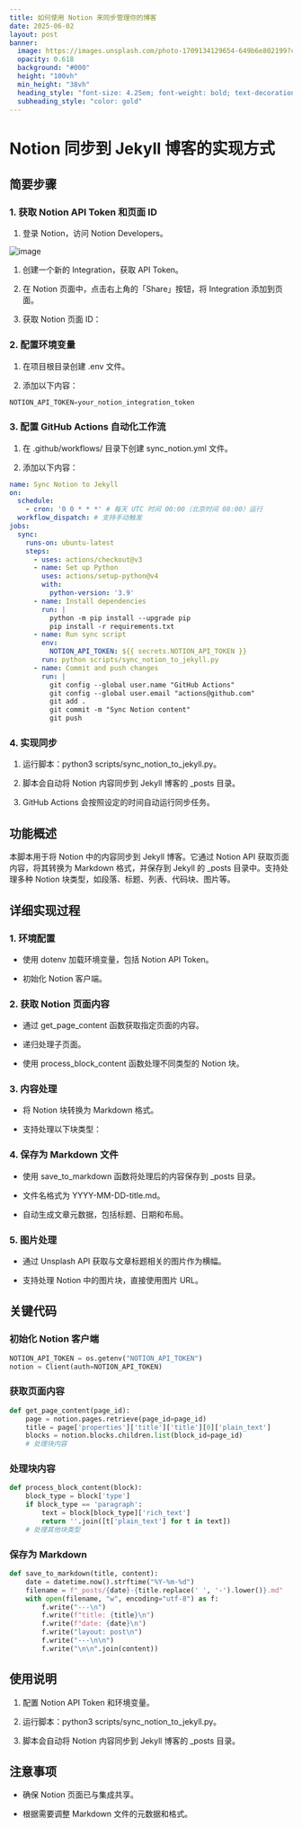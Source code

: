 ```yaml
---
title: 如何使用 Notion 来同步管理你的博客
date: 2025-06-02
layout: post
banner:
  image: https://images.unsplash.com/photo-1709134129654-649b6e802199?crop=entropy&cs=tinysrgb&fit=max&fm=jpg&ixid=M3w2OTIwMzJ8MHwxfHJhbmRvbXx8fHx8fHx8fDE3NDg4ODE3Mzd8&ixlib=rb-4.1.0&q=80&w=1080
  opacity: 0.618
  background: "#000"
  height: "100vh"
  min_height: "38vh"
  heading_style: "font-size: 4.25em; font-weight: bold; text-decoration: underline"
  subheading_style: "color: gold"
---
```


# Notion 同步到 Jekyll 博客的实现方式

## 简要步骤

### 1. 获取 Notion API Token 和页面 ID

1. 登录 Notion，访问 Notion Developers。

![image](https://prod-files-secure.s3.us-west-2.amazonaws.com/a7a0cc5a-89b9-4cda-8686-1fba0ca52f40/d19c1afe-dea5-4312-9333-786b0ba83054/image.png?X-Amz-Algorithm=AWS4-HMAC-SHA256&X-Amz-Content-Sha256=UNSIGNED-PAYLOAD&X-Amz-Credential=ASIAZI2LB466QJ5CJOTL%2F20250602%2Fus-west-2%2Fs3%2Faws4_request&X-Amz-Date=20250602T162857Z&X-Amz-Expires=3600&X-Amz-Security-Token=IQoJb3JpZ2luX2VjECcaCXVzLXdlc3QtMiJHMEUCIADgXZxfuyRhJMLhr%2BJiUyfd7D2CTdQudricBkbgGL9yAiEA6A6yUrbcELdscbwnFO3J%2FevItAX%2B8V3nxObXrsCiM1AqiAQI8P%2F%2F%2F%2F%2F%2F%2F%2F%2F%2FARAAGgw2Mzc0MjMxODM4MDUiDIxge9nAXyaXRyTegircA09RTu2BUk9HbyHeKcoIDBnDF7afRKVaBb%2BETiFwrmlN8PKylsg8IAX2geOswmorj7v%2Fbi4IqOVkN2xRyZvZWbbGRA8BmM7iP7jPRdhEPhc7GNCdC%2BNO%2Fc5OZ0UiZyrn7mN6FNI%2F22B%2B8Zq26ca9v3scBAJ6LGB9cXa6SPTjVi4t58TOcJEFSMec2ssoBS2NzP1l%2BkEa%2FPBiPCUEaqmOK%2BN2yBoJnI255P4ylY86k9iVwCVMeSmp%2FPCaDyWczAaXYcW%2BvXc7XE8Lj9fIW2rHZdw5ZBVFOHP7GNP%2BLardb%2FI7z%2BL8zidFB85adU6J5kW5Q9QHWlMmTEgmVMWUtnRKXtpVg2BOo31OWoi2zVkwwz5xO%2FN6YIeSKo32M4B1kfMf93VEoNf%2FX6gk6Dpc62gO%2B3UyYiJw1k0B7Tby%2BDEDlQVkhOI3qjcyDfeN2xFe3UnFdXUX5PqsTxirH0ycYuh58zzoJFVEQmCzbsZRl0aVkjjChzhT%2B2qSnb8wMEcTRNzLFo%2F%2BPCVZI471QOmx4xoGdh%2F4r1o4I1NTGdWSu2oV7ox52LOpmMYz4HQqg8n1htIEZNP3qnvftewAzGRAWyybO7K4k1US4arzX1q5dg89BONcrWhuhrKTQdWtYz1bMJ399sEGOqUB4BbOFnSSm1UeEZj1dYOcY3oBlY3HC33XSbouzsQOUCZ46hJ00ll8297elE4q3o5t8eGOzAPnaVEIOaO0zT9OJMF1qFTeijWv8qflsKlq9UylOdzO6e8jzKMpXtU4OIBIHpZechXL2Sk%2ByBJC62DG1V0xRB%2F7HAnfPMef459UkbEhLDKIhhuWAfFyBy1vFrznNJUIKy5pHPuM2JwAj6yJGNTDdxYf&X-Amz-Signature=0f9d77fcb917b8fd2b35487bcb032f6fc97ededca533172604027795520fcc82&X-Amz-SignedHeaders=host&x-id=GetObject)

1. 创建一个新的 Integration，获取 API Token。

1. 在 Notion 页面中，点击右上角的「Share」按钮，将 Integration 添加到页面。

1. 获取 Notion 页面 ID：


### 2. 配置环境变量

1. 在项目根目录创建 .env 文件。

1. 添加以下内容：

```javascript
NOTION_API_TOKEN=your_notion_integration_token
```

### 3. 配置 GitHub Actions 自动化工作流

1. 在 .github/workflows/ 目录下创建 sync_notion.yml 文件。

1. 添加以下内容：

```yaml
name: Sync Notion to Jekyll
on:
  schedule:
    - cron: '0 0 * * *' # 每天 UTC 时间 00:00（北京时间 08:00）运行
  workflow_dispatch: # 支持手动触发
jobs:
  sync:
    runs-on: ubuntu-latest
    steps:
      - uses: actions/checkout@v3
      - name: Set up Python
        uses: actions/setup-python@v4
        with:
          python-version: '3.9'
      - name: Install dependencies
        run: |
          python -m pip install --upgrade pip
          pip install -r requirements.txt
      - name: Run sync script
        env:
          NOTION_API_TOKEN: ${{ secrets.NOTION_API_TOKEN }}
        run: python scripts/sync_notion_to_jekyll.py
      - name: Commit and push changes
        run: |
          git config --global user.name "GitHub Actions"
          git config --global user.email "actions@github.com"
          git add .
          git commit -m "Sync Notion content"
          git push
```

### 4. 实现同步

1. 运行脚本：python3 scripts/sync_notion_to_jekyll.py。

1. 脚本会自动将 Notion 内容同步到 Jekyll 博客的 _posts 目录。

1. GitHub Actions 会按照设定的时间自动运行同步任务。

## 功能概述

本脚本用于将 Notion 中的内容同步到 Jekyll 博客。它通过 Notion API 获取页面内容，将其转换为 Markdown 格式，并保存到 Jekyll 的 _posts 目录中。支持处理多种 Notion 块类型，如段落、标题、列表、代码块、图片等。

## 详细实现过程

### 1. 环境配置

- 使用 dotenv 加载环境变量，包括 Notion API Token。

- 初始化 Notion 客户端。

### 2. 获取 Notion 页面内容

- 通过 get_page_content 函数获取指定页面的内容。

- 递归处理子页面。

- 使用 process_block_content 函数处理不同类型的 Notion 块。

### 3. 内容处理

- 将 Notion 块转换为 Markdown 格式。

- 支持处理以下块类型：


### 4. 保存为 Markdown 文件

- 使用 save_to_markdown 函数将处理后的内容保存到 _posts 目录。

- 文件名格式为 YYYY-MM-DD-title.md。

- 自动生成文章元数据，包括标题、日期和布局。

### 5. 图片处理

- 通过 Unsplash API 获取与文章标题相关的图片作为横幅。

- 支持处理 Notion 中的图片块，直接使用图片 URL。

## 关键代码

### 初始化 Notion 客户端

```python
NOTION_API_TOKEN = os.getenv("NOTION_API_TOKEN")
notion = Client(auth=NOTION_API_TOKEN)
```

### 获取页面内容

```python
def get_page_content(page_id):
    page = notion.pages.retrieve(page_id=page_id)
    title = page['properties']['title']['title'][0]['plain_text']
    blocks = notion.blocks.children.list(block_id=page_id)
    # 处理块内容
```

### 处理块内容

```python
def process_block_content(block):
    block_type = block['type']
    if block_type == 'paragraph':
        text = block[block_type]['rich_text']
        return ''.join([t['plain_text'] for t in text])
    # 处理其他块类型
```

### 保存为 Markdown

```python
def save_to_markdown(title, content):
    date = datetime.now().strftime("%Y-%m-%d")
    filename = f"_posts/{date}-{title.replace(' ', '-').lower()}.md"
    with open(filename, "w", encoding="utf-8") as f:
        f.write("---\n")
        f.write(f"title: {title}\n")
        f.write(f"date: {date}\n")
        f.write("layout: post\n")
        f.write("---\n\n")
        f.write("\n\n".join(content))
```

## 使用说明

1. 配置 Notion API Token 和环境变量。

1. 运行脚本：python3 scripts/sync_notion_to_jekyll.py。

1. 脚本会自动将 Notion 内容同步到 Jekyll 博客的 _posts 目录。

## 注意事项

- 确保 Notion 页面已与集成共享。

- 根据需要调整 Markdown 文件的元数据和格式。